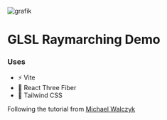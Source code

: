 ![grafik](https://github.com/dmnkb/react-three-raymarch/assets/44138768/c3998f4c-085e-4241-9ace-7bc761248ad9)

# GLSL Raymarching Demo

### Uses
- ⚡️ Vite
- 🪩 React Three Fiber
- 🎨 Tailwind CSS
  
Following the tutorial from [Michael Walczyk](https://michaelwalczyk.com/blog-ray-marching.html)
